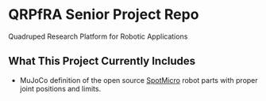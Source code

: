 # QRPfRA Senior Project Repo
Quadruped Research Platform for Robotic Applications

## What This Project Currently Includes
- MuJoCo definition of the open source [SpotMicro](https://spotmicroai.readthedocs.io/en/latest/) robot parts with proper joint positions and limits.
